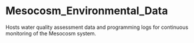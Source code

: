 # Mesocosm_Environmental_Data
Hosts water quality assessment data and programming logs for continuous monitoring of the Mesocosm system.
